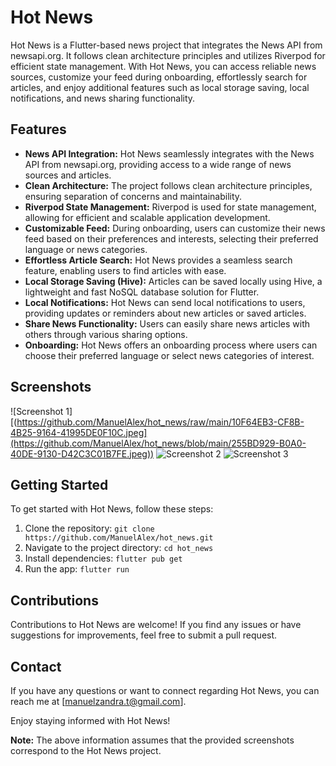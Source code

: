 # Hot News

Hot News is a Flutter-based news project that integrates the News API from newsapi.org. It follows clean architecture principles and utilizes Riverpod for efficient state management. With Hot News, you can access reliable news sources, customize your feed during onboarding, effortlessly search for articles, and enjoy additional features such as local storage saving, local notifications, and news sharing functionality.

## Features

- **News API Integration:** Hot News seamlessly integrates with the News API from newsapi.org, providing access to a wide range of news sources and articles.
- **Clean Architecture:** The project follows clean architecture principles, ensuring separation of concerns and maintainability.
- **Riverpod State Management:** Riverpod is used for state management, allowing for efficient and scalable application development.
- **Customizable Feed:** During onboarding, users can customize their news feed based on their preferences and interests, selecting their preferred language or news categories.
- **Effortless Article Search:** Hot News provides a seamless search feature, enabling users to find articles with ease.
- **Local Storage Saving (Hive):** Articles can be saved locally using Hive, a lightweight and fast NoSQL database solution for Flutter.
- **Local Notifications:** Hot News can send local notifications to users, providing updates or reminders about new articles or saved articles.
- **Share News Functionality:** Users can easily share news articles with others through various sharing options.
- **Onboarding:** Hot News offers an onboarding process where users can choose their preferred language or select news categories of interest.

## Screenshots

![Screenshot 1][(https://github.com/ManuelAlex/hot_news/raw/main/10F64EB3-CF8B-4B25-9164-41995DE0F10C.jpeg](https://github.com/ManuelAlex/hot_news/blob/main/255BD929-B0A0-40DE-9130-D42C3C01B7FE.jpeg))
![Screenshot 2](https://github.com/ManuelAlex/hot_news/raw/main/ABC12345-6789-0123-4567-890ABCDEF012.jpeg)
![Screenshot 3](https://github.com/ManuelAlex/hot_news/raw/main/98765432-10EF-CDAB-8765-FEDCBA098765.jpeg)

## Getting Started

To get started with Hot News, follow these steps:

1. Clone the repository: `git clone https://github.com/ManuelAlex/hot_news.git`
2. Navigate to the project directory: `cd hot_news`
3. Install dependencies: `flutter pub get`
4. Run the app: `flutter run`

## Contributions

Contributions to Hot News are welcome! If you find any issues or have suggestions for improvements, feel free to submit a pull request.

## Contact

If you have any questions or want to connect regarding Hot News, you can reach me at [manuelzandra.t@gmail.com].

Enjoy staying informed with Hot News!

**Note:** The above information assumes that the provided screenshots correspond to the Hot News project.
